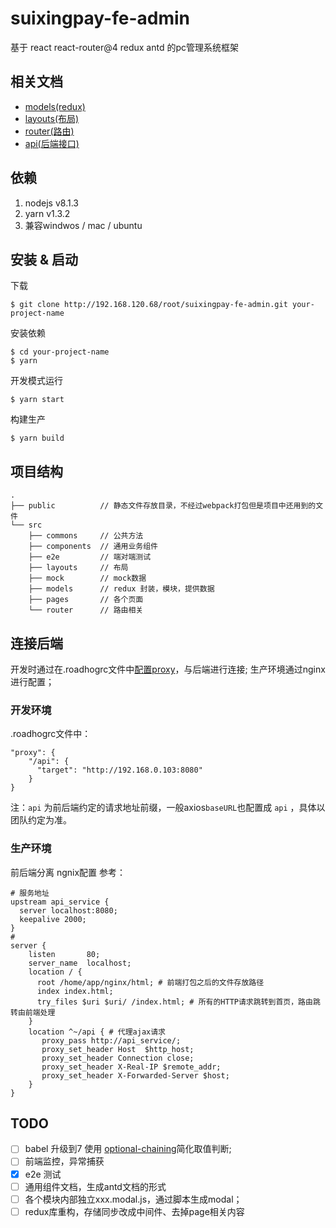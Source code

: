 # suixingpay-fe-admin

基于 react react-router@4 redux antd 的pc管理系统框架

## 相关文档

- [models(redux)](http://192.168.120.68/root/suixingpay-fe-admin/blob/master/src/models/README.md)
- [layouts(布局)](http://192.168.120.68/root/suixingpay-fe-admin/blob/master/src/layouts/README.md)
- [router(路由)](http://192.168.120.68/root/suixingpay-fe-admin/blob/master/src/router/README.md)
- [api(后端接口)](http://192.168.120.68/root/suixingpay-fe-admin/blob/master/src/api/README.md)

## 依赖
1. nodejs v8.1.3
1. yarn v1.3.2
1. 兼容windwos / mac / ubuntu

## 安装 & 启动

下载
```
$ git clone http://192.168.120.68/root/suixingpay-fe-admin.git your-project-name
```

安装依赖
```
$ cd your-project-name
$ yarn
```

开发模式运行
```
$ yarn start
```

构建生产
```
$ yarn build
```
## 项目结构
```
.
├── public          // 静态文件存放目录，不经过webpack打包但是项目中还用到的文件
└── src
    ├── commons     // 公共方法
    ├── components  // 通用业务组件
    ├── e2e         // 端对端测试
    ├── layouts     // 布局
    ├── mock        // mock数据
    ├── models      // redux 封装，模块，提供数据
    ├── pages       // 各个页面
    └── router      // 路由相关
```

## 连接后端
开发时通过在.roadhogrc文件中[配置proxy](https://github.com/facebookincubator/create-react-app/blob/master/packages/react-scripts/template/README.md#configuring-the-proxy-manually)，与后端进行连接;
生产环境通过nginx进行配置；

### 开发环境
.roadhogrc文件中：
```
"proxy": {
    "/api": {
      "target": "http://192.168.0.103:8080"
    }
}
```
注：`api` 为前后端约定的请求地址前缀，一般axios`baseURL`也配置成 `api` ，具体以团队约定为准。

### 生产环境
前后端分离 ngnix配置 参考：
```
# 服务地址
upstream api_service {
  server localhost:8080;
  keepalive 2000;
}
#
server {
    listen       80;
    server_name  localhost;
    location / {
      root /home/app/nginx/html; # 前端打包之后的文件存放路径
      index index.html;
      try_files $uri $uri/ /index.html; # 所有的HTTP请求跳转到首页，路由跳转由前端处理
    }
    location ^~/api { # 代理ajax请求
       proxy_pass http://api_service/;
       proxy_set_header Host  $http_host;
       proxy_set_header Connection close;
       proxy_set_header X-Real-IP $remote_addr;
       proxy_set_header X-Forwarded-Server $host;
    }
}
```

## TODO

- [ ] babel 升级到7 使用 [optional-chaining](https://www.npmjs.com/package/babel-plugin-transform-optional-chaining)简化取值判断;
- [ ] 前端监控，异常捕获
- [x] e2e 测试
- [ ] 通用组件文档，生成antd文档的形式
- [ ] 各个模块内部独立xxx.modal.js，通过脚本生成modal；
- [ ] redux库重构，存储同步改成中间件、去掉page相关内容
